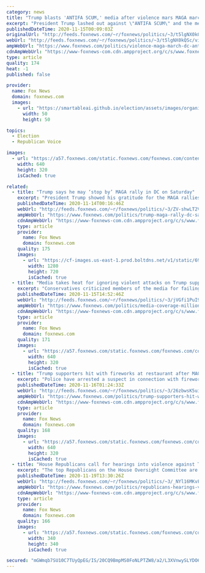 ```yaml
---
category: news
title: "Trump blasts 'ANTIFA SCUM,' media after violence mars MAGA marches in DC"
excerpt: "President Trump lashed out against \"ANTIFA SCUM\" and the media Saturday night as violence continued in Washington, D.C., where pro-Trump supporters gathered for the “Million MAGA March.”"
publishedDateTime: 2020-11-15T00:09:03Z
originalUrl: "http://feeds.foxnews.com/~r/foxnews/politics/~3/t5lgNX0kQSc/violence-maga-march-dc-antifa-blm-counterprotesters"
webUrl: "http://feeds.foxnews.com/~r/foxnews/politics/~3/t5lgNX0kQSc/violence-maga-march-dc-antifa-blm-counterprotesters"
ampWebUrl: "https://www.foxnews.com/politics/violence-maga-march-dc-antifa-blm-counterprotesters.amp"
cdnAmpWebUrl: "https://www-foxnews-com.cdn.ampproject.org/c/s/www.foxnews.com/politics/violence-maga-march-dc-antifa-blm-counterprotesters.amp"
type: article
quality: 174
heat: -1
published: false

provider:
  name: Fox News
  domain: foxnews.com
  images:
    - url: "https://smartableai.github.io/election/assets/images/organizations/foxnews.com-50x50.jpg"
      width: 50
      height: 50

topics:
  - Election
  - Republican Voice

images:
  - url: "https://a57.foxnews.com/static.foxnews.com/foxnews.com/content/uploads/2020/11/640/320/counterprotester-burns-trump-flag.jpg?ve=1&tl=1"
    width: 640
    height: 320
    isCached: true

related:
  - title: "Trump says he may ‘stop by’ MAGA rally in DC on Saturday"
    excerpt: "President Trump showed his gratitude for the MAGA rallies in the nation’s capital this weekend to voice their dissent over the recent presidential election outcome – echoing the same resistance they mocked in 2016."
    publishedDateTime: 2020-11-14T00:16:46Z
    webUrl: "http://feeds.foxnews.com/~r/foxnews/politics/~3/ZV-shwLT2Vs/trump-maga-rally-dc-saturday"
    ampWebUrl: "https://www.foxnews.com/politics/trump-maga-rally-dc-saturday.amp"
    cdnAmpWebUrl: "https://www-foxnews-com.cdn.ampproject.org/c/s/www.foxnews.com/politics/trump-maga-rally-dc-saturday.amp"
    type: article
    provider:
      name: Fox News
      domain: foxnews.com
    quality: 175
    images:
      - url: "https://cf-images.us-east-1.prod.boltdns.net/v1/static/694940094001/0b59ed4f-70a2-4339-a427-fe424897bc6b/100d8a49-0939-4dfb-bd5f-0ca17b299bb4/1280x720/match/image.jpg"
        width: 1280
        height: 720
        isCached: true
  - title: "Media takes heat for ignoring violent attacks on Trump supporters at MAGA rally"
    excerpt: "Conservatives criticized members of the media for failing to cover violence against President Trump's supporters at the so-called Million MAGA March."
    publishedDateTime: 2020-11-15T14:52:46Z
    webUrl: "http://feeds.foxnews.com/~r/foxnews/politics/~3/jVGfi1PuI9k/media-coverage-million-maga-march-trump-conservatives-violent-antifa"
    ampWebUrl: "https://www.foxnews.com/politics/media-coverage-million-maga-march-trump-conservatives-violent-antifa.amp"
    cdnAmpWebUrl: "https://www-foxnews-com.cdn.ampproject.org/c/s/www.foxnews.com/politics/media-coverage-million-maga-march-trump-conservatives-violent-antifa.amp"
    type: article
    provider:
      name: Fox News
      domain: foxnews.com
    quality: 171
    images:
      - url: "https://a57.foxnews.com/static.foxnews.com/foxnews.com/content/uploads/2020/11/640/320/AP20319793359085-1.jpg?ve=1&tl=1"
        width: 640
        height: 320
        isCached: true
  - title: "Trump supporters hit with fireworks at restaurant after MAGA march, suspect arrested"
    excerpt: "Police have arrested a suspect in connection with fireworks that went off at a D.C. restaurant, hitting Trump supporters after Saturday’s “MAGA Million March,” according to reports."
    publishedDateTime: 2020-11-16T01:24:33Z
    webUrl: "http://feeds.foxnews.com/~r/foxnews/politics/~3/26zbwsK5uiM/trump-supporters-hit-with-fireworks-at-restaurant-after-maga-march-suspect-arrested"
    ampWebUrl: "https://www.foxnews.com/politics/trump-supporters-hit-with-fireworks-at-restaurant-after-maga-march-suspect-arrested.amp"
    cdnAmpWebUrl: "https://www-foxnews-com.cdn.ampproject.org/c/s/www.foxnews.com/politics/trump-supporters-hit-with-fireworks-at-restaurant-after-maga-march-suspect-arrested.amp"
    type: article
    provider:
      name: Fox News
      domain: foxnews.com
    quality: 168
    images:
      - url: "https://a57.foxnews.com/static.foxnews.com/foxnews.com/content/uploads/2020/11/640/320/9dcfa087-image.png?ve=1&tl=1"
        width: 640
        height: 320
        isCached: true
  - title: "House Republicans call for hearings into violence against Trump supporters at MAGA march"
    excerpt: "The top Republicans on the House Oversight Committee are demanding Chairwoman Carolyn Maloney hold a hearing to examine the violence against supporters of President Trump after the “Million MAGA March” in Washington, D.C. last weekend."
    publishedDateTime: 2020-11-19T13:30:26Z
    webUrl: "http://feeds.foxnews.com/~r/foxnews/politics/~3/_NYl16MKvFw/republicans-hearings-violence-against-trump-supporters-maga-march"
    ampWebUrl: "https://www.foxnews.com/politics/republicans-hearings-violence-against-trump-supporters-maga-march.amp"
    cdnAmpWebUrl: "https://www-foxnews-com.cdn.ampproject.org/c/s/www.foxnews.com/politics/republicans-hearings-violence-against-trump-supporters-maga-march.amp"
    type: article
    provider:
      name: Fox News
      domain: foxnews.com
    quality: 166
    images:
      - url: "https://a57.foxnews.com/static.foxnews.com/foxnews.com/content/uploads/2020/10/340/340/brooke-singman-headshot.jpg?ve=1&tl=1"
        width: 340
        height: 340
        isCached: true

secured: "mGWmqb7SU10C7TUyQpEG/IS/20CQ9BmpMS0FoNLPTZW8/a2/L3XVnwySLYDO6QYJhriJatnX45NmSu6CAqQxEHOh1ehfbbuSQn0Ghc6fIRpwfJMyR+RLineFLMhSyf5B18tIlSQ0kLIcIjoJBhB7fgxX0+eHz3NV1sPxraXkem5zS67Lo8WpYGNyBBnYeGZ0CNZfXF2AlcZzSXUUpDzYGtLFkjvXpHTSPFNRzus/jiCG+9MkOHy4tjtTWIOSHYxjq5FHVBIDL0XJCkACF+9xR1J/jdJQVVX+VxExd76dNu8e5AFVQWnmsN29G8Fih4oZ5CkNz+rqE+Ch+Wf5cLDRDbH6R7kv4dz3UacQhT6DoEk=;uP/26nj1cYxMe18Ifzhz3A=="
---
```


